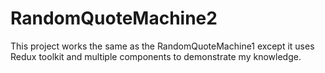 # RandomQuoteMachine2
This project works the same as the RandomQuoteMachine1 except it uses Redux toolkit and multiple components to demonstrate my knowledge.